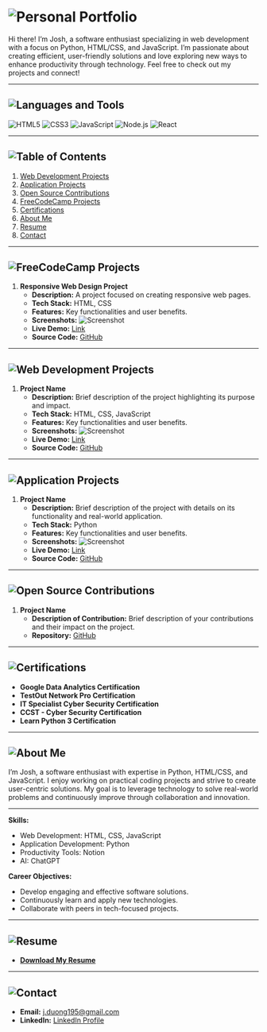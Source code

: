 # ![Personal Portfolio](https://img.shields.io/badge/Personal%20Portfolio-2C3E50?style=for-the-badge&logo=github)

Hi there! I’m Josh, a software enthusiast specializing in web development with a focus on Python, HTML/CSS, and JavaScript. I’m passionate about creating efficient, user-friendly solutions and love exploring new ways to enhance productivity through technology. Feel free to check out my projects and connect!

---

## ![Languages and Tools](https://img.shields.io/badge/Languages%20and%20Tools-34495E?style=for-the-badge&logo=tools)

![HTML5](https://img.shields.io/badge/HTML5-E34F26?style=for-the-badge&logo=html5&logoColor=white) ![CSS3](https://img.shields.io/badge/CSS3-1572B6?style=for-the-badge&logo=css3&logoColor=white) ![JavaScript](https://img.shields.io/badge/JavaScript-F7DF1E?style=for-the-badge&logo=javascript&logoColor=black) ![Node.js](https://img.shields.io/badge/Node.js-339933?style=for-the-badge&logo=node.js&logoColor=white) ![React](https://img.shields.io/badge/React-61DAFB?style=for-the-badge&logo=react&logoColor=black)

---

## ![Table of Contents](https://img.shields.io/badge/Table%20of%20Contents-34495E?style=for-the-badge&logo=github)
1. [Web Development Projects](#web-development-projects)
2. [Application Projects](#application-projects)
3. [Open Source Contributions](#open-source-contributions)
4. [FreeCodeCamp Projects](#freecodecamp-projects)
5. [Certifications](#certifications)
6. [About Me](#about-me)
7. [Resume](#resume)
8. [Contact](#contact)

---
   
## ![FreeCodeCamp Projects](https://img.shields.io/badge/FreeCodeCamp%20Projects-2C3E50?style=for-the-badge&logo=freecodecamp)
1. **Responsive Web Design Project**
   - **Description:** A project focused on creating responsive web pages.
   - **Tech Stack:** HTML, CSS
   - **Features:** Key functionalities and user benefits.
   - **Screenshots:** ![Screenshot](#)
   - **Live Demo:** [Link](#)
   - **Source Code:** [GitHub](#)

---

## ![Web Development Projects](https://img.shields.io/badge/Web%20Development%20Projects-2C3E50?style=for-the-badge&logo=github)
1. **Project Name**
   - **Description:** Brief description of the project highlighting its purpose and impact.
   - **Tech Stack:** HTML, CSS, JavaScript
   - **Features:** Key functionalities and user benefits.
   - **Screenshots:** ![Screenshot](#)
   - **Live Demo:** [Link](#)
   - **Source Code:** [GitHub](#)

---

## ![Application Projects](https://img.shields.io/badge/Application%20Projects-34495E?style=for-the-badge&logo=github)
1. **Project Name**
   - **Description:** Brief description of the project with details on its functionality and real-world application.
   - **Tech Stack:** Python
   - **Features:** Key functionalities and user benefits.
   - **Screenshots:** ![Screenshot](#)
   - **Live Demo:** [Link](#)
   - **Source Code:** [GitHub](#)

---

## ![Open Source Contributions](https://img.shields.io/badge/Open%20Source%20Contributions-2C3E50?style=for-the-badge&logo=github)
1. **Project Name**
   - **Description of Contribution:** Brief description of your contributions and their impact on the project.
   - **Repository:** [GitHub](#)

---

## ![Certifications](https://img.shields.io/badge/Certifications-34495E?style=for-the-badge&logo=github)
- **Google Data Analytics Certification**
- **TestOut Network Pro Certification**
- **IT Specialist Cyber Security Certification**
- **CCST - Cyber Security Certification**
- **Learn Python 3 Certification**

---

## ![About Me](https://img.shields.io/badge/About%20Me-34495E?style=for-the-badge&logo=github)

I’m Josh, a software enthusiast with expertise in Python, HTML/CSS, and JavaScript. I enjoy working on practical coding projects and strive to create user-centric solutions. My goal is to leverage technology to solve real-world problems and continuously improve through collaboration and innovation.

---

**Skills:**
- Web Development: HTML, CSS, JavaScript
- Application Development: Python
- Productivity Tools: Notion
- AI: ChatGPT

**Career Objectives:**
- Develop engaging and effective software solutions.
- Continuously learn and apply new technologies.
- Collaborate with peers in tech-focused projects.

---

## ![Resume](https://img.shields.io/badge/Resume-2C3E50?style=for-the-badge&logo=github)
- **[Download My Resume](#)**

---

## ![Contact](https://img.shields.io/badge/Contact-34495E?style=for-the-badge&logo=github)
- **Email:** [j.duong195@gmail.com](mailto:j.duong195@gmail.com)
- **LinkedIn:** [LinkedIn Profile](#)
